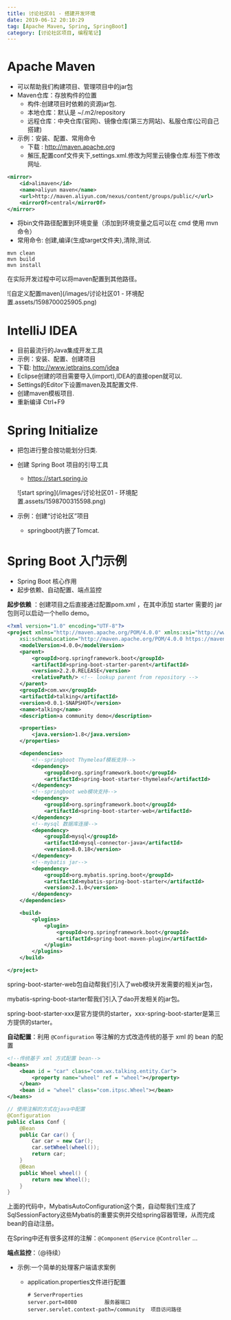 ```yaml
---
title: 讨论社区01 - 搭建开发环境
date: 2019-06-12 20:10:29
tag: [Apache Maven, Spring, SpringBoot]
category: [讨论社区项目, 编程笔记]
---
```


# Apache Maven

* 可以帮助我们构建项目、管理项目中的jar包
* Maven仓库：存放构件的位置
  * 构件:创建项目时依赖的资源jar包.
  * 本地仓库：默认是 ~/.m2/repository
  * 远程仓库：中央仓库(官网)、镜像仓库(第三方网站)、私服仓库(公司自己搭建)
* 示例：安装、配置、常用命令
  * 下载 : http://maven.apache.org
  * 解压,配置conf文件夹下,settings.xml.修改为阿里云镜像仓库.<mirror>标签下修改网址.

```xml
<mirror>
    <id>alimaven</id>
    <name>aliyun maven</name>
    <url>http://maven.aliyun.com/nexus/content/groups/public/</url>
    <mirrorOf>central</mirrorOf>        
</mirror>
```

  * 将bin文件路径配置到环境变量（添加到环境变量之后可以在 cmd 使用 mvn 命令）
  * 常用命令: 创建,编译(生成target文件夹),清除,测试.

```shell
mvn clean
mvn build
mvn install
```

在实际开发过程中可以将maven配置到其他路径。

![自定义配置maven](/images/讨论社区01 - 环境配置.assets/1598700025905.png)

# IntelliJ IDEA

* 目前最流行的Java集成开发工具
*  示例：安装、配置、创建项目
  * 下载: http://www.jetbrains.com/idea
  * Eclipse创建的项目需要导入(import),IDEA的直接open就可以.
  * Settings的Editor下设置maven及其配置文件.
  * 创建maven模板项目.
  * 重新编译 Ctrl+F9

# Spring Initialize

* 把包进行整合按功能划分归类.

* 创建 Spring Boot 项目的引导工具

  * https://start.spring.io

  ![start spring](/images/讨论社区01 - 环境配置.assets/1598700315598.png)
* 示例：创建“讨论社区”项目

  * springboot内嵌了Tomcat.

# Spring Boot 入门示例
*  Spring Boot 核心作用
*  起步依赖、自动配置、端点监控

**起步依赖** ：创建项目之后直接通过配置pom.xml ，在其中添加 starter 需要的 jar 包则可以启动一个hello demo。

```xml
<?xml version="1.0" encoding="UTF-8"?>
<project xmlns="http://maven.apache.org/POM/4.0.0" xmlns:xsi="http://www.w3.org/2001/XMLSchema-instance"
	xsi:schemaLocation="http://maven.apache.org/POM/4.0.0 https://maven.apache.org/xsd/maven-4.0.0.xsd">
	<modelVersion>4.0.0</modelVersion>
	<parent>
		<groupId>org.springframework.boot</groupId>
		<artifactId>spring-boot-starter-parent</artifactId>
		<version>2.2.0.RELEASE</version>
		<relativePath/> <!-- lookup parent from repository -->
	</parent>
	<groupId>com.wx</groupId>
	<artifactId>talking</artifactId>
	<version>0.0.1-SNAPSHOT</version>
	<name>talking</name>
	<description>a community demo</description>

	<properties>
		<java.version>1.8</java.version>
	</properties>

	<dependencies>
        <!--springboot Thymeleaf模板支持-->
		<dependency>
			<groupId>org.springframework.boot</groupId>
			<artifactId>spring-boot-starter-thymeleaf</artifactId>
		</dependency>
        <!--springboot web模块支持-->
		<dependency>
			<groupId>org.springframework.boot</groupId>
			<artifactId>spring-boot-starter-web</artifactId>
		</dependency>
		<!--mysql 数据库连接-->
		<dependency>
			<groupId>mysql</groupId>
			<artifactId>mysql-connector-java</artifactId>
			<version>8.0.18</version>
		</dependency>
		<!--mybatis jar-->
		<dependency>
			<groupId>org.mybatis.spring.boot</groupId>
			<artifactId>mybatis-spring-boot-starter</artifactId>
			<version>2.1.0</version>
		</dependency>
	</dependencies>

	<build>
		<plugins>
			<plugin>
				<groupId>org.springframework.boot</groupId>
				<artifactId>spring-boot-maven-plugin</artifactId>
			</plugin>
		</plugins>
	</build>

</project>
```

spring-boot-starter-web包自动帮我们引入了web模块开发需要的相关jar包，

mybatis-spring-boot-starter帮我们引入了dao开发相关的jar包。

spring-boot-starter-xxx是官方提供的starter，xxx-spring-boot-starter是第三方提供的starter。

**自动配置**：利用 `@Configuration` 等注解的方式改造传统的基于 xml 的 bean 的配置

```xml
<!--传统基于 xml 方式配置 bean-->
<beans>  
    <bean id = "car" class="com.wx.talking.entity.Car">  
        <property name="wheel" ref = "wheel"></property>  
    </bean>  
    <bean id = "wheel" class="com.itpsc.Wheel"></bean>  
</beans>
```

```java
// 使用注解的方式在java中配置
@Configuration  
public class Conf {  
    @Bean  
    public Car car() {  
        Car car = new Car();  
        car.setWheel(wheel());  
        return car;  
    }  
    @Bean   
    public Wheel wheel() {  
        return new Wheel();  
    }  
}
```

上面的代码中，MybatisAutoConfiguration这个类，自动帮我们生成了SqlSessionFactory这些Mybatis的重要实例并交给spring容器管理，从而完成bean的自动注册。

在Spring中还有很多这样的注解：`@Component` `@Service` `@Controller` ...

**端点监控**：（@待续）




* 示例:一个简单的处理客户端请求案例

  * application.properties文件进行配置

    ``````
    # ServerProperties
    server.port=8080         服务器端口
    server.servlet.context-path=/community  项目访问路径
    ``````
